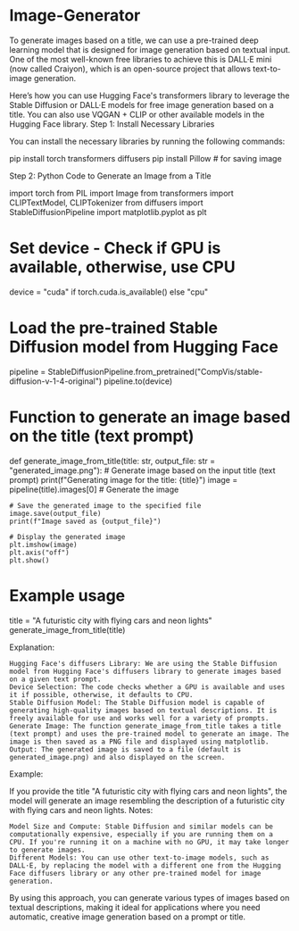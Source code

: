 # Image-Generator
To generate images based on a title, we can use a pre-trained deep learning model that is designed for image generation based on textual input. One of the most well-known free libraries to achieve this is DALL·E mini (now called Craiyon), which is an open-source project that allows text-to-image generation.

Here’s how you can use Hugging Face's transformers library to leverage the Stable Diffusion or DALL·E models for free image generation based on a title. You can also use VQGAN + CLIP or other available models in the Hugging Face library.
Step 1: Install Necessary Libraries

You can install the necessary libraries by running the following commands:

pip install torch transformers diffusers
pip install Pillow  # for saving image

Step 2: Python Code to Generate an Image from a Title

import torch
from PIL import Image
from transformers import CLIPTextModel, CLIPTokenizer
from diffusers import StableDiffusionPipeline
import matplotlib.pyplot as plt

# Set device - Check if GPU is available, otherwise, use CPU
device = "cuda" if torch.cuda.is_available() else "cpu"

# Load the pre-trained Stable Diffusion model from Hugging Face
pipeline = StableDiffusionPipeline.from_pretrained("CompVis/stable-diffusion-v-1-4-original")
pipeline.to(device)

# Function to generate an image based on the title (text prompt)
def generate_image_from_title(title: str, output_file: str = "generated_image.png"):
    # Generate image based on the input title (text prompt)
    print(f"Generating image for the title: {title}")
    image = pipeline(title).images[0]  # Generate the image

    # Save the generated image to the specified file
    image.save(output_file)
    print(f"Image saved as {output_file}")

    # Display the generated image
    plt.imshow(image)
    plt.axis("off")
    plt.show()

# Example usage
title = "A futuristic city with flying cars and neon lights"
generate_image_from_title(title)

Explanation:

    Hugging Face's diffusers Library: We are using the Stable Diffusion model from Hugging Face's diffusers library to generate images based on a given text prompt.
    Device Selection: The code checks whether a GPU is available and uses it if possible, otherwise, it defaults to CPU.
    Stable Diffusion Model: The Stable Diffusion model is capable of generating high-quality images based on textual descriptions. It is freely available for use and works well for a variety of prompts.
    Generate Image: The function generate_image_from_title takes a title (text prompt) and uses the pre-trained model to generate an image. The image is then saved as a PNG file and displayed using matplotlib.
    Output: The generated image is saved to a file (default is generated_image.png) and also displayed on the screen.

Example:

If you provide the title "A futuristic city with flying cars and neon lights", the model will generate an image resembling the description of a futuristic city with flying cars and neon lights.
Notes:

    Model Size and Compute: Stable Diffusion and similar models can be computationally expensive, especially if you are running them on a CPU. If you're running it on a machine with no GPU, it may take longer to generate images.
    Different Models: You can use other text-to-image models, such as DALL·E, by replacing the model with a different one from the Hugging Face diffusers library or any other pre-trained model for image generation.

By using this approach, you can generate various types of images based on textual descriptions, making it ideal for applications where you need automatic, creative image generation based on a prompt or title.
